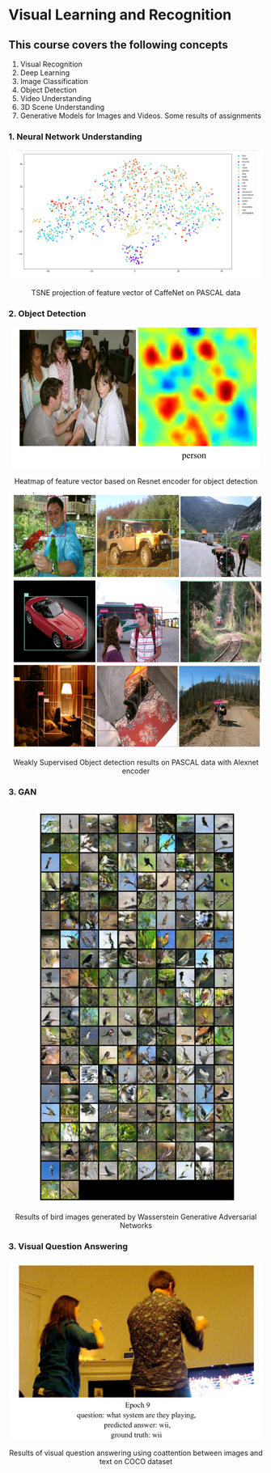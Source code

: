 # Visual Learning and Recognition
## This course covers the following concepts
1. Visual Recognition 
2. Deep Learning
3. Image Classification
4. Object Detection
5. Video Understanding
5. 3D Scene Understanding
6. Generative Models for Images and Videos.
Some results of assignments

### 1. Neural Network Understanding
<p align = "center">
<img src = "./images/tsne.png">
</p>
<p align = "center">
 TSNE projection of feature vector of CaffeNet on PASCAL data
</p>

### 2. Object Detection
<p align = "center">
<img src = "./images/heatmap.png">
</p>
<p align = "center">
 Heatmap of feature vector based on Resnet encoder for object detection
</p>
<p align = "center">
<img src = "./images/bbox.png">
</p>
<p align = "center">
 Weakly Supervised Object detection results on PASCAL data with Alexnet encoder
</p>

### 3. GAN
<p align = "center">
<img src = "./images/wgan.png">
</p>
<p align = "center">
 Results of bird images generated by Wasserstein Generative Adversarial Networks
</p>

### 3. Visual Question Answering
<p align = "center">
<img src = "./images/wii.png">
</p>
<p align = "center">
 Results of visual question answering using coattention between images and text on COCO dataset
</p>